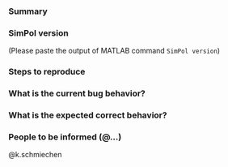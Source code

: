 ### Summary


### SimPol version
(Please paste the output of MATLAB command `SimPol version`)


### Steps to reproduce


### What is the current bug behavior?


### What is the expected correct behavior?


### People to be informed (@...)
@k.schmiechen

